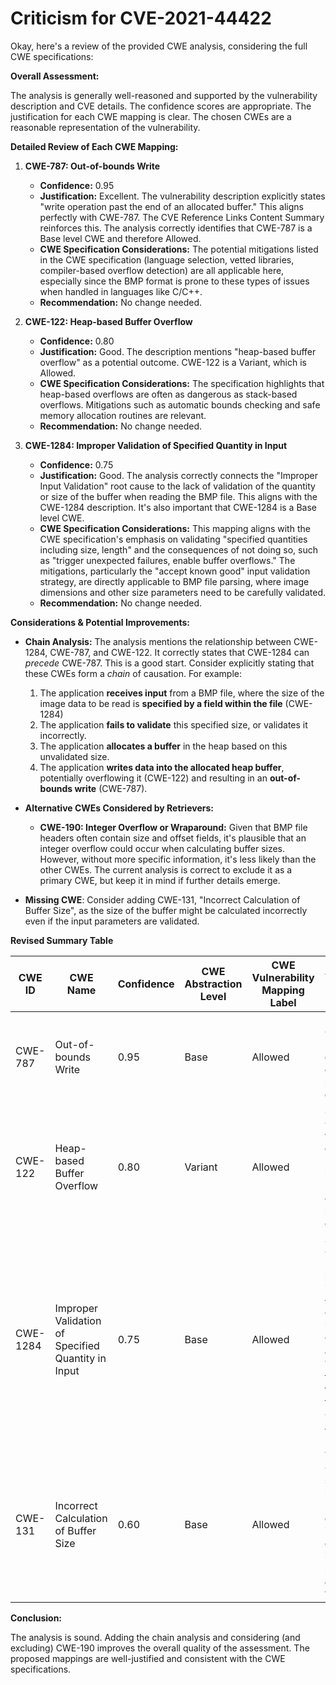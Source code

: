 # Criticism for CVE-2021-44422

Okay, here's a review of the provided CWE analysis, considering the full CWE specifications:

**Overall Assessment:**

The analysis is generally well-reasoned and supported by the vulnerability description and CVE details. The confidence scores are appropriate. The justification for each CWE mapping is clear. The chosen CWEs are a reasonable representation of the vulnerability.

**Detailed Review of Each CWE Mapping:**

1.  **CWE-787: Out-of-bounds Write**

    *   **Confidence:** 0.95
    *   **Justification:**  Excellent. The vulnerability description explicitly states "write operation past the end of an allocated buffer." This aligns perfectly with CWE-787.  The CVE Reference Links Content Summary reinforces this. The analysis correctly identifies that CWE-787 is a Base level CWE and therefore Allowed.
    *   **CWE Specification Considerations:** The potential mitigations listed in the CWE specification (language selection, vetted libraries, compiler-based overflow detection) are all applicable here, especially since the BMP format is prone to these types of issues when handled in languages like C/C++.
    *   **Recommendation:** No change needed.

2.  **CWE-122: Heap-based Buffer Overflow**

    *   **Confidence:** 0.80
    *   **Justification:**  Good. The description mentions "heap-based buffer overflow" as a potential outcome.  CWE-122 is a Variant, which is Allowed.
    *   **CWE Specification Considerations:** The specification highlights that heap-based overflows are often as dangerous as stack-based overflows.  Mitigations such as automatic bounds checking and safe memory allocation routines are relevant.
    *   **Recommendation:** No change needed.

3.  **CWE-1284: Improper Validation of Specified Quantity in Input**

    *   **Confidence:** 0.75
    *   **Justification:** Good. The analysis correctly connects the "Improper Input Validation" root cause to the lack of validation of the quantity or size of the buffer when reading the BMP file.  This aligns with the CWE-1284 description. It's also important that CWE-1284 is a Base level CWE.
    *   **CWE Specification Considerations:** This mapping aligns with the CWE specification's emphasis on validating "specified quantities including size, length" and the consequences of not doing so, such as "trigger unexpected failures, enable buffer overflows." The mitigations, particularly the "accept known good" input validation strategy, are directly applicable to BMP file parsing, where image dimensions and other size parameters need to be carefully validated.
    *   **Recommendation:** No change needed.

**Considerations & Potential Improvements:**

*   **Chain Analysis:** The analysis mentions the relationship between CWE-1284, CWE-787, and CWE-122. It correctly states that CWE-1284 can *precede* CWE-787.  This is a good start. Consider explicitly stating that these CWEs form a *chain* of causation. For example:
    1.  The application **receives input** from a BMP file, where the size of the image data to be read is **specified by a field within the file** (CWE-1284)
    2.  The application **fails to validate** this specified size, or validates it incorrectly.
    3.  The application **allocates a buffer** in the heap based on this unvalidated size.
    4.  The application **writes data into the allocated heap buffer**, potentially overflowing it (CWE-122) and resulting in an **out-of-bounds write** (CWE-787).

*   **Alternative CWEs Considered by Retrievers:**
    *   **CWE-190: Integer Overflow or Wraparound:** Given that BMP file headers often contain size and offset fields, it's plausible that an integer overflow could occur when calculating buffer sizes. However, without more specific information, it's less likely than the other CWEs.  The current analysis is correct to exclude it as a primary CWE, but keep it in mind if further details emerge.

*   **Missing CWE**: Consider adding CWE-131, "Incorrect Calculation of Buffer Size", as the size of the buffer might be calculated incorrectly even if the input parameters are validated.

**Revised Summary Table**

| CWE ID | CWE Name | Confidence | CWE Abstraction Level | CWE Vulnerability Mapping Label | CWE-Vulnerability Mapping Notes |
|---|---|---|---|---|---|
| CWE-787 | Out-of-bounds Write | 0.95 | Base | Allowed | Primary CWE: Matches the description of writing past the end of a buffer. |
| CWE-122 | Heap-based Buffer Overflow | 0.80 | Variant | Allowed | Secondary CWE: The vulnerability description mentions a heap-based buffer overflow as a possible outcome. |
| CWE-1284 | Improper Validation of Specified Quantity in Input | 0.75 | Base | Allowed | Secondary CWE: The root cause is improper input validation, which can include not validating quantity/size. This is the first step in the chain that leads to CWE-787 and CWE-122. |
| CWE-131 | Incorrect Calculation of Buffer Size | 0.60 | Base | Allowed | Tertiary CWE: The size of the buffer might be calculated incorrectly even if the input parameters are validated. |

**Conclusion:**

The analysis is sound.  Adding the chain analysis and considering (and excluding) CWE-190 improves the overall quality of the assessment. The proposed mappings are well-justified and consistent with the CWE specifications.